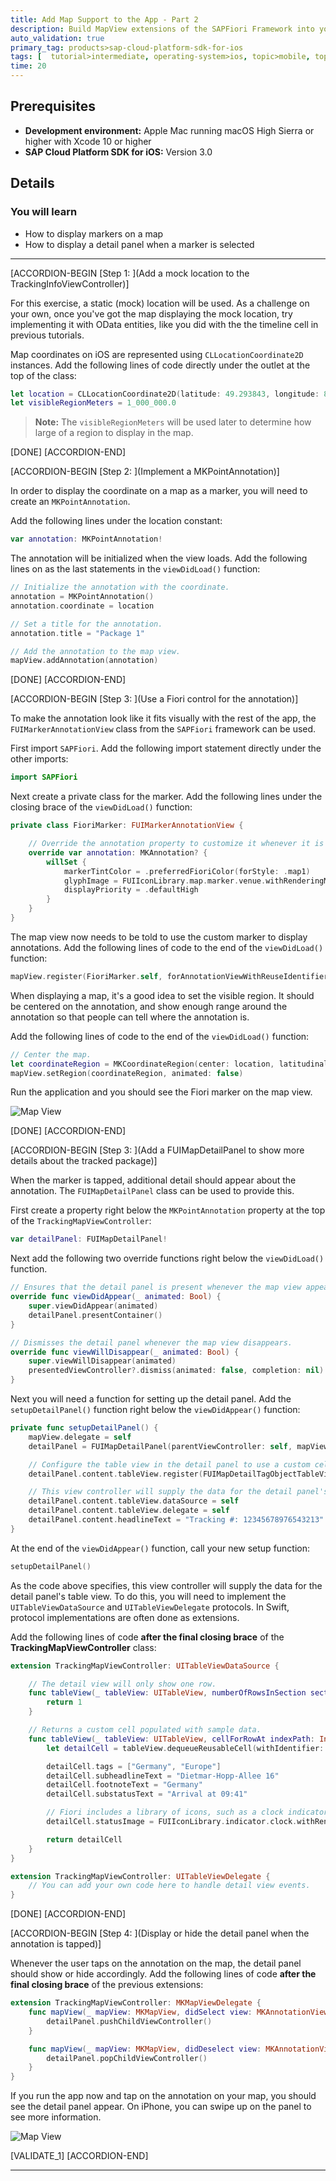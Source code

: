 ```yaml
---
title: Add Map Support to the App - Part 2
description: Build MapView extensions of the SAPFiori Framework into your app.
auto_validation: true
primary_tag: products>sap-cloud-platform-sdk-for-ios
tags: [  tutorial>intermediate, operating-system>ios, topic>mobile, topic>odata, products>sap-cloud-platform, products>sap-cloud-platform-sdk-for-ios  ]
time: 20
---
```


## Prerequisites  
- **Development environment:** Apple Mac running macOS High Sierra or higher with Xcode 10 or higher
- **SAP Cloud Platform SDK for iOS:** Version 3.0

## Details
### You will learn
  - How to display markers on a map
  - How to display a detail panel when a marker is selected

---

[ACCORDION-BEGIN [Step 1: ](Add a mock location to the TrackingInfoViewController)]

For this exercise, a static (mock) location will be used. As a challenge on your own, once you've got the map displaying the mock location, try implementing it with OData entities, like you did with the the timeline cell in previous tutorials.

Map coordinates on iOS are represented using `CLLocationCoordinate2D` instances. Add the following lines of code directly under the outlet at the top of the class:

```swift
let location = CLLocationCoordinate2D(latitude: 49.293843, longitude: 8.641369)
let visibleRegionMeters = 1_000_000.0
```

> **Note:** The `visibleRegionMeters` will be used later to determine how large of a region to display in the map.

[DONE]
[ACCORDION-END]

[ACCORDION-BEGIN [Step 2: ](Implement a MKPointAnnotation)]

In order to display the coordinate on a map as a marker, you will need to create an `MKPointAnnotation`.

Add the following lines under the location constant:

```swift
var annotation: MKPointAnnotation!
```

The annotation will be initialized when the view loads. Add the following lines on as the last statements in the `viewDidLoad()` function:

```swift
// Initialize the annotation with the coordinate.
annotation = MKPointAnnotation()
annotation.coordinate = location

// Set a title for the annotation.
annotation.title = "Package 1"

// Add the annotation to the map view.
mapView.addAnnotation(annotation)
```

[DONE]
[ACCORDION-END]

[ACCORDION-BEGIN [Step 3: ](Use a Fiori control for the annotation)]

To make the annotation look like it fits visually with the rest of the app, the `FUIMarkerAnnotationView` class from the `SAPFiori` framework can be used.

First import `SAPFiori`. Add the following import statement directly under the other imports:

```swift
import SAPFiori
```

Next create a private class for the marker. Add the following lines under the closing brace of the `viewDidLoad()` function:

```swift
private class FioriMarker: FUIMarkerAnnotationView {

    // Override the annotation property to customize it whenever it is set.
    override var annotation: MKAnnotation? {
        willSet {
            markerTintColor = .preferredFioriColor(forStyle: .map1)
            glyphImage = FUIIconLibrary.map.marker.venue.withRenderingMode(.alwaysTemplate)
            displayPriority = .defaultHigh
        }
    }
}
```

The map view now needs to be told to use the custom marker to display annotations. Add the following lines of code to the end of the `viewDidLoad()` function:

```swift
mapView.register(FioriMarker.self, forAnnotationViewWithReuseIdentifier: MKMapViewDefaultAnnotationViewReuseIdentifier)
```

When displaying a map, it's a good idea to set the visible region. It should be centered on the annotation, and show enough range around the annotation so that people can tell where the annotation is.

Add the following lines of code to the end of the `viewDidLoad()` function:

```swift
// Center the map.
let coordinateRegion = MKCoordinateRegion(center: location, latitudinalMeters: visibleRegionMeters, longitudinalMeters: visibleRegionMeters)
mapView.setRegion(coordinateRegion, animated: false)
```

Run the application and you should see the Fiori marker on the map view.

![Map View](fiori-ios-scpms-create-app-teched18-part8-1.png)

[DONE]
[ACCORDION-END]

[ACCORDION-BEGIN [Step 3: ](Add a FUIMapDetailPanel to show more details about the tracked package)]

When the marker is tapped, additional detail should appear about the annotation. The `FUIMapDetailPanel` class can be used to provide this.

First create a property right below the `MKPointAnnotation` property at the top of the `TrackingMapViewController`:

```swift
var detailPanel: FUIMapDetailPanel!
```

Next add the following two override functions right below the `viewDidLoad()` function.

```swift
// Ensures that the detail panel is present whenever the map view appears.
override func viewDidAppear(_ animated: Bool) {
    super.viewDidAppear(animated)
    detailPanel.presentContainer()
}

// Dismisses the detail panel whenever the map view disappears.
override func viewWillDisappear(_ animated: Bool) {
    super.viewWillDisappear(animated)
    presentedViewController?.dismiss(animated: false, completion: nil)
}
```

Next you will need a function for setting up the detail panel. Add the `setupDetailPanel()` function right below the `viewDidAppear()` function:

```swift
private func setupDetailPanel() {
    mapView.delegate = self
    detailPanel = FUIMapDetailPanel(parentViewController: self, mapView: mapView)

    // Configure the table view in the detail panel to use a custom cell type for map details.
    detailPanel.content.tableView.register(FUIMapDetailTagObjectTableViewCell.self, forCellReuseIdentifier: FUIMapDetailTagObjectTableViewCell.reuseIdentifier)

    // This view controller will supply the data for the detail panel's table view.
    detailPanel.content.tableView.dataSource = self
    detailPanel.content.tableView.delegate = self
    detailPanel.content.headlineText = "Tracking #: 12345678976543213"
}
```

At the end of the `viewDidAppear()` function, call your new setup function:

```swift
setupDetailPanel()
```

As the code above specifies, this view controller will supply the data for the detail panel's table view. To do this, you will need to implement the `UITableViewDataSource` and `UITableViewDelegate` protocols. In Swift, protocol implementations are often done as extensions.

Add the following lines of code **after the final closing brace** of the **TrackingMapViewController** class:

```swift
extension TrackingMapViewController: UITableViewDataSource {

    // The detail view will only show one row.
    func tableView(_ tableView: UITableView, numberOfRowsInSection section: Int) -> Int {
        return 1
    }

    // Returns a custom cell populated with sample data.
    func tableView(_ tableView: UITableView, cellForRowAt indexPath: IndexPath) -> UITableViewCell {
        let detailCell = tableView.dequeueReusableCell(withIdentifier: FUIMapDetailTagObjectTableViewCell.reuseIdentifier, for: indexPath) as! FUIMapDetailTagObjectTableViewCell

        detailCell.tags = ["Germany", "Europe"]
        detailCell.subheadlineText = "Dietmar-Hopp-Allee 16"
        detailCell.footnoteText = "Germany"
        detailCell.substatusText = "Arrival at 09:41"

        // Fiori includes a library of icons, such as a clock indicator.
        detailCell.statusImage = FUIIconLibrary.indicator.clock.withRenderingMode(.alwaysTemplate)

        return detailCell
    }
}

extension TrackingMapViewController: UITableViewDelegate {
    // You can add your own code here to handle detail view events.
}
```

[DONE]
[ACCORDION-END]

[ACCORDION-BEGIN [Step 4: ](Display or hide the detail panel when the annotation is tapped)]

Whenever the user taps on the annotation on the map, the detail panel should show or hide accordingly. Add the following lines of code **after the final closing brace** of the previous extensions:

```swift
extension TrackingMapViewController: MKMapViewDelegate {
    func mapView(_ mapView: MKMapView, didSelect view: MKAnnotationView) {
        detailPanel.pushChildViewController()
    }

    func mapView(_ mapView: MKMapView, didDeselect view: MKAnnotationView) {
        detailPanel.popChildViewController()
    }  
}
```

If you run the app now and tap on the annotation on your map, you should see the detail panel appear. On iPhone, you can swipe up on the panel to see more information.

![Map View](fiori-ios-scpms-create-app-teched18-part8-2.png)

[VALIDATE_1]
[ACCORDION-END]

---
